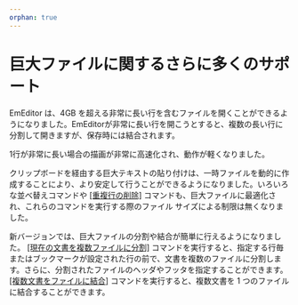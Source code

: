 ```yaml
---
orphan: true
---
```

# 巨大ファイルに関するさらに多くのサポート

EmEditor は、4GB を超える非常に長い行を含むファイルを開くことができるようになりました。EmEditorが非常に長い行を開こうとすると、複数の長い行に分割して開きますが、保存時には結合されます。

1行が非常に長い場合の描画が非常に高速化され、動作が軽くなりました。

クリップボードを経由する巨大テキストの貼り付けは、一時ファイルを動的に作成することにより、より安定して行うことができるようになりました。いろいろな並べ替えコマンドや [\[重複行の削除\]](../cmd/edit/delete_duplicate) コマンドも、巨大ファイルに最適化され、これらのコマンドを実行する際のファイル サイズによる制限は無くなりました。

新バージョンでは、巨大ファイルの分割や結合が簡単に行えるようになりました。 [\[現在の文書を複数ファイルに分割\]](../cmd/tools/split_to_files) コマンドを実行すると、指定する行毎またはブックマークが設定された行の前で、文書を複数のファイルに分割します。さらに、分割されたファイルのヘッダやフッタを指定することができます。 [\[複数文書をファイルに結合\]](../cmd/tools/combine_files) コマンドを実行すると、複数文書を 1 つのファイルに結合することができます。
